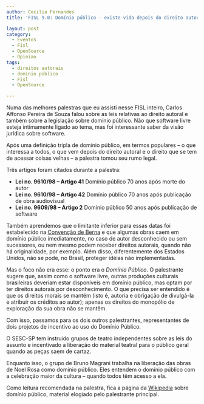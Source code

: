 ```yaml
---
author: Cecilia Fernandes
title: 'FISL 9.0: Domínio público - existe vida depois do direito autoral?'

layout: post
category:
  - Eventos
  - Fisl
  - OpenSource
  - Opiniao
tags:
  - direitos autorais
  - domínio público
  - Fisl
  - OpenSource

---
```

Numa das melhores palestras que eu assisti nesse FISL inteiro, Carlos Affonso Pereira de Souza falou sobre as leis relativas ao direito autoral e também sobre a legislação sobre domínio público. Não que software livre esteja intimamente ligado ao tema, mas foi interessante saber da visão jurídica sobre software.

Após uma definição tripla de domínio público, em termos populares – o que interessa a todos, o que vem depois do direito autoral e o direito que se tem de acessar coisas velhas – a palestra tomou seu rumo legal.

Três artigos foram citados durante a palestra:

*   **Lei no. 9610/98 – Artigo 41** Domínio público 70 anos após morte do autor
*   **Lei no. 9610/98 – Artigo 42** Domínio público 70 anos após publicação de obra audiovisual
*   **Lei no. 9609/98 – Artigo 2** Domínio público 50 anos após publicação de software

Também aprendemos que o limitante inferior para essas datas foi estabelecido na [Convenção de Berna][1] e que algumas obras caem em domínio público imediatamente, no caso de autor desconhecido ou sem sucessores, ou nem mesmo podem receber direitos autorais, quando não há originalidade, por exemplo. Além disso, diferentemente dos Estados Unidos, não se pode, no Brasil, proteger idéias não implementadas.

Mas o foco não era esse: o ponto era o *Domínio Público*. O palestrante sugere que, assim como o software livre, outras produções culturais brasileiras deveriam estar disponíveis em domínio público, mas optam por ter direitos autorais por desconhecimento. O que precisa ser entendido é que os direitos morais se mantém (isto é, autoria e obrigação de divulgá-la e atribuir os créditos ao autor); apenas os direitos do monopólio de exploração da sua obra não se mantêm.

Com isso, passamos para os dois outros palestrantes, representantes de dois projetos de incentivo ao uso do Domínio Público.

O SESC-SP tem instruido grupos de teatro independentes sobre as leis do assunto e incentivado a liberação do material teatral para o público geral quando as peças saem de cartaz.

Enquanto isso, o grupo de Bruno Magrani trabalha na liberação das obras de Noel Rosa como domínio público. Eles entendem o domínio público com a celebração maior da cultura – quando todos têm acesso a ela.

Como leitura recomendada na palestra, fica a página da [Wikipedia][2] sobre domínio público, material elogiado pelo palestrante principal. 














 [1]: http://pt.wikipedia.org/wiki/Conven%C3%A7%C3%A3o_de_Berna
 [2]: http://pt.wikipedia.org/wiki/Dom%C3%ADnio_p%C3%BAblico





